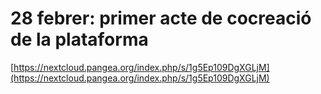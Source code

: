 # 28 febrer: primer acte de cocreació de la plataforma

[https://nextcloud.pangea.org/index.php/s/1g5Ep109DgXGLjM](https://nextcloud.pangea.org/index.php/s/1g5Ep109DgXGLjM)

